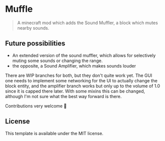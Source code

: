 # Muffle

> A minecraft mod which adds the Sound Muffler, a block which mutes nearby sounds.

## Future possibilities

- An extended version of the sound muffler, which allows for selectively muting some sounds or changing the range.
- the opposite, a Sound Amplifier, which makes sounds louder

There are WIP branches for both, but they don't quite work yet.
The GUI one needs to implement some networking for the UI to actually change the block entity, and the amplifier branch works but only up to the volume of 1.0 since it is capped there later. With some mixins this can be changed, although I'm not sure what the best way forward is there.

Contributions very welcome 🌈

## License

This template is available under the MIT license.
